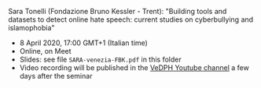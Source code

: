 Sara Tonelli (Fondazione Bruno Kessler - Trent): "Building tools and datasets to detect online hate speech: current studies on cyberbullying and islamophobia"

- 8 April 2020, 17:00 GMT+1 (Italian time)
- Online, on Meet
- Slides: see file `SARA-venezia-FBK.pdf` in this folder
- Video recording will be published in the [VeDPH Youtube channel](https://www.youtube.com/channel/UCpVTd9npww6UwFQti5yu4NQ) a few days after the seminar